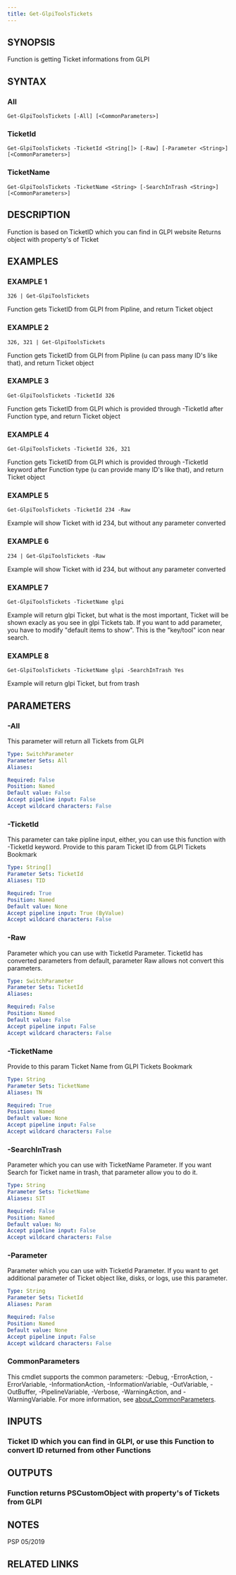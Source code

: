 ```yaml
---
title: Get-GlpiToolsTickets
---
```


## SYNOPSIS
Function is getting Ticket informations from GLPI

## SYNTAX

### All
```
Get-GlpiToolsTickets [-All] [<CommonParameters>]
```

### TicketId
```
Get-GlpiToolsTickets -TicketId <String[]> [-Raw] [-Parameter <String>] [<CommonParameters>]
```

### TicketName
```
Get-GlpiToolsTickets -TicketName <String> [-SearchInTrash <String>] [<CommonParameters>]
```

## DESCRIPTION
Function is based on TicketID which you can find in GLPI website
Returns object with property's of Ticket

## EXAMPLES

### EXAMPLE 1
```
326 | Get-GlpiToolsTickets
```

Function gets TicketID from GLPI from Pipline, and return Ticket object

### EXAMPLE 2
```
326, 321 | Get-GlpiToolsTickets
```

Function gets TicketID from GLPI from Pipline (u can pass many ID's like that), and return Ticket object

### EXAMPLE 3
```
Get-GlpiToolsTickets -TicketId 326
```

Function gets TicketID from GLPI which is provided through -TicketId after Function type, and return Ticket object

### EXAMPLE 4
```
Get-GlpiToolsTickets -TicketId 326, 321
```

Function gets TicketID from GLPI which is provided through -TicketId keyword after Function type (u can provide many ID's like that), and return Ticket object

### EXAMPLE 5
```
Get-GlpiToolsTickets -TicketId 234 -Raw
```

Example will show Ticket with id 234, but without any parameter converted

### EXAMPLE 6
```
234 | Get-GlpiToolsTickets -Raw
```

Example will show Ticket with id 234, but without any parameter converted

### EXAMPLE 7
```
Get-GlpiToolsTickets -TicketName glpi
```

Example will return glpi Ticket, but what is the most important, Ticket will be shown exacly as you see in glpi Tickets tab.
If you want to add parameter, you have to modify "default items to show".
This is the "key/tool" icon near search.

### EXAMPLE 8
```
Get-GlpiToolsTickets -TicketName glpi -SearchInTrash Yes
```

Example will return glpi Ticket, but from trash

## PARAMETERS

### -All
This parameter will return all Tickets from GLPI

```yaml
Type: SwitchParameter
Parameter Sets: All
Aliases:

Required: False
Position: Named
Default value: False
Accept pipeline input: False
Accept wildcard characters: False
```

### -TicketId
This parameter can take pipline input, either, you can use this function with -TicketId keyword.
Provide to this param Ticket ID from GLPI Tickets Bookmark

```yaml
Type: String[]
Parameter Sets: TicketId
Aliases: TID

Required: True
Position: Named
Default value: None
Accept pipeline input: True (ByValue)
Accept wildcard characters: False
```

### -Raw
Parameter which you can use with TicketId Parameter.
TicketId has converted parameters from default, parameter Raw allows not convert this parameters.

```yaml
Type: SwitchParameter
Parameter Sets: TicketId
Aliases:

Required: False
Position: Named
Default value: False
Accept pipeline input: False
Accept wildcard characters: False
```

### -TicketName
Provide to this param Ticket Name from GLPI Tickets Bookmark

```yaml
Type: String
Parameter Sets: TicketName
Aliases: TN

Required: True
Position: Named
Default value: None
Accept pipeline input: False
Accept wildcard characters: False
```

### -SearchInTrash
Parameter which you can use with TicketName Parameter.
If you want Search for Ticket name in trash, that parameter allow you to do it.

```yaml
Type: String
Parameter Sets: TicketName
Aliases: SIT

Required: False
Position: Named
Default value: No
Accept pipeline input: False
Accept wildcard characters: False
```

### -Parameter
Parameter which you can use with TicketId Parameter. 
If you want to get additional parameter of Ticket object like, disks, or logs, use this parameter.

```yaml
Type: String
Parameter Sets: TicketId
Aliases: Param

Required: False
Position: Named
Default value: None
Accept pipeline input: False
Accept wildcard characters: False
```

### CommonParameters
This cmdlet supports the common parameters: -Debug, -ErrorAction, -ErrorVariable, -InformationAction, -InformationVariable, -OutVariable, -OutBuffer, -PipelineVariable, -Verbose, -WarningAction, and -WarningVariable. For more information, see [about_CommonParameters](http://go.microsoft.com/fwlink/?LinkID=113216).

## INPUTS

### Ticket ID which you can find in GLPI, or use this Function to convert ID returned from other Functions
## OUTPUTS

### Function returns PSCustomObject with property's of Tickets from GLPI
## NOTES
PSP 05/2019

## RELATED LINKS
